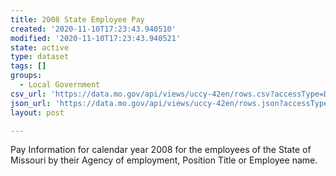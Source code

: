 ```yaml
---
title: 2008 State Employee Pay
created: '2020-11-10T17:23:43.940510'
modified: '2020-11-10T17:23:43.940521'
state: active
type: dataset
tags: []
groups:
  - Local Government
csv_url: 'https://data.mo.gov/api/views/uccy-42en/rows.csv?accessType=DOWNLOAD'
json_url: 'https://data.mo.gov/api/views/uccy-42en/rows.json?accessType=DOWNLOAD'
layout: post

---
```

Pay Information for calendar year 2008 for the employees of the State of Missouri by their Agency of employment, Position Title or Employee name.
